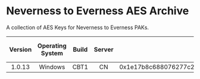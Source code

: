 # Neverness to Everness AES Archive
A collection of AES Keys for Neverness to Everness PAKs.

| Version | Operating System | Build | Server |                                Main AES Keys                                 | pakchunk-5 AES Keys | Status |
|:-------:|:----------------:|:----:|:-------:|:----------------------------------------------------------------------------:|:-------------------:|:------:|
| 1.0.13 | Windows | CBT1 | CN | 0x1e17b8c688076277c200f2d6ec065e97035cc96e63ef1d5f9cf78513ca33f222 | None | Functional |
